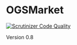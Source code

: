 # OGSMarket

[![Scrutinizer Code Quality](https://scrutinizer-ci.com/g/darknoon29/OGSMarket/badges/quality-score.png?b=master)](https://scrutinizer-ci.com/g/darknoon29/OGSMarket/?branch=master)

Version 0.8
